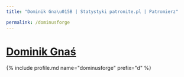 ```yaml
---
title: "Dominik Gna\u015B | Statystyki patronite.pl | Patromierz"

permalink: /dominusforge
---
```


# [Dominik Gnaś](https://patronite.pl/dominusforge)

{% include profile.md name="dominusforge" prefix="d" %}
